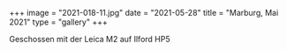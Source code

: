 +++
image = "2021-018-11.jpg"
date = "2021-05-28"
title = "Marburg, Mai 2021"
type = "gallery"
+++

Geschossen mit der Leica M2 auf Ilford HP5
